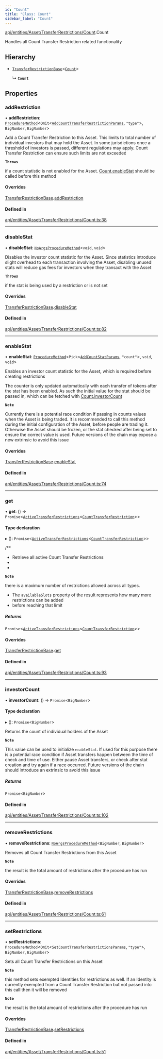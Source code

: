 ```yaml
---
id: "Count"
title: "Class: Count"
sidebar_label: "Count"
---
```


[api/entities/Asset/TransferRestrictions/Count](../../../../../../modules/API/Entities/Asset/TransferRestrictions/Count/Count.md).Count

Handles all Count Transfer Restriction related functionality

## Hierarchy

- [`TransferRestrictionBase`](../TransferRestrictionBase/TransferRestrictionBase.md)<[`Count`](../../../../../../enums/Types/TransferRestrictionType/TransferRestrictionType.md#count)\>

  ↳ **`Count`**

## Properties

### addRestriction

• **addRestriction**: [`ProcedureMethod`](../../../../../../interfaces/Types/ProcedureMethod/ProcedureMethod.md)<`Omit`<[`AddCountTransferRestrictionParams`](../../../../../../modules/API/Procedures/Types/Types.md#addcounttransferrestrictionparams), ``"type"``\>, `BigNumber`, `BigNumber`\>

Add a Count Transfer Restriction to this Asset. This limits to total number of individual
investors that may hold the Asset. In some jurisdictions once a threshold of investors is
passed, different regulations may apply. Count Transfer Restriction can ensure such limits are not exceeded

**`Throws`**

 if a count statistic is not enabled for the Asset. [Count.enableStat](Count.md#enablestat) should be called before this method

#### Overrides

[TransferRestrictionBase](../TransferRestrictionBase/TransferRestrictionBase.md).[addRestriction](../TransferRestrictionBase/TransferRestrictionBase.md#addrestriction)

#### Defined in

[api/entities/Asset/TransferRestrictions/Count.ts:38](https://github.com/PolymeshAssociation/polymesh-sdk/blob/95e180d2/src/api/entities/Asset/TransferRestrictions/Count.ts#L38)

___

### disableStat

• **disableStat**: [`NoArgsProcedureMethod`](../../../../../../interfaces/Types/NoArgsProcedureMethod/NoArgsProcedureMethod.md)<`void`, `void`\>

Disables the investor count statistic for the Asset. Since statistics introduce slight overhead to each transaction
involving the Asset, disabling unused stats will reduce gas fees for investors when they transact with the Asset

**`Throws`**

 if the stat is being used by a restriction or is not set

#### Overrides

[TransferRestrictionBase](../TransferRestrictionBase/TransferRestrictionBase.md).[disableStat](../TransferRestrictionBase/TransferRestrictionBase.md#disablestat)

#### Defined in

[api/entities/Asset/TransferRestrictions/Count.ts:82](https://github.com/PolymeshAssociation/polymesh-sdk/blob/95e180d2/src/api/entities/Asset/TransferRestrictions/Count.ts#L82)

___

### enableStat

• **enableStat**: [`ProcedureMethod`](../../../../../../interfaces/Types/ProcedureMethod/ProcedureMethod.md)<`Pick`<[`AddCountStatParams`](../../../../../../modules/API/Procedures/Types/Types.md#addcountstatparams), ``"count"``\>, `void`, `void`\>

Enables an investor count statistic for the Asset, which is required before creating restrictions

The counter is only updated automatically with each transfer of tokens after the stat has been enabled.
As such the initial value for the stat should be passed in, which can be fetched with [Count.investorCount](Count.md#investorcount)

**`Note`**

 Currently there is a potential race condition if passing in counts values when the Asset is being traded.
It is recommended to call this method during the initial configuration of the Asset, before people are trading it.
Otherwise the Asset should be frozen, or the stat checked after being set to ensure the correct value is used. Future
versions of the chain may expose a new extrinsic to avoid this issue

#### Overrides

[TransferRestrictionBase](../TransferRestrictionBase/TransferRestrictionBase.md).[enableStat](../TransferRestrictionBase/TransferRestrictionBase.md#enablestat)

#### Defined in

[api/entities/Asset/TransferRestrictions/Count.ts:74](https://github.com/PolymeshAssociation/polymesh-sdk/blob/95e180d2/src/api/entities/Asset/TransferRestrictions/Count.ts#L74)

___

### get

• **get**: () => `Promise`<[`ActiveTransferRestrictions`](../../../../../../interfaces/Types/ActiveTransferRestrictions/ActiveTransferRestrictions.md)<[`CountTransferRestriction`](../../../../../../interfaces/Types/CountTransferRestriction/CountTransferRestriction.md)\>\>

#### Type declaration

▸ (): `Promise`<[`ActiveTransferRestrictions`](../../../../../../interfaces/Types/ActiveTransferRestrictions/ActiveTransferRestrictions.md)<[`CountTransferRestriction`](../../../../../../interfaces/Types/CountTransferRestriction/CountTransferRestriction.md)\>\>

/**
 * Retrieve all active Count Transfer Restrictions
 *
 *

**`Note`**

 there is a maximum number of restrictions allowed across all types.
 *   The `availableSlots` property of the result represents how many more restrictions can be added
 *   before reaching that limit

##### Returns

`Promise`<[`ActiveTransferRestrictions`](../../../../../../interfaces/Types/ActiveTransferRestrictions/ActiveTransferRestrictions.md)<[`CountTransferRestriction`](../../../../../../interfaces/Types/CountTransferRestriction/CountTransferRestriction.md)\>\>

#### Overrides

[TransferRestrictionBase](../TransferRestrictionBase/TransferRestrictionBase.md).[get](../TransferRestrictionBase/TransferRestrictionBase.md#get)

#### Defined in

[api/entities/Asset/TransferRestrictions/Count.ts:93](https://github.com/PolymeshAssociation/polymesh-sdk/blob/95e180d2/src/api/entities/Asset/TransferRestrictions/Count.ts#L93)

___

### investorCount

• **investorCount**: () => `Promise`<`BigNumber`\>

#### Type declaration

▸ (): `Promise`<`BigNumber`\>

Returns the count of individual holders of the Asset

**`Note`**

 This value can be used to initialize `enableStat`. If used for this purpose there is a potential race condition
if Asset transfers happen between the time of check and time of use. Either pause Asset transfers, or check after stat
creation and try again if a race occurred. Future versions of the chain should introduce an extrinsic to avoid this issue

##### Returns

`Promise`<`BigNumber`\>

#### Defined in

[api/entities/Asset/TransferRestrictions/Count.ts:102](https://github.com/PolymeshAssociation/polymesh-sdk/blob/95e180d2/src/api/entities/Asset/TransferRestrictions/Count.ts#L102)

___

### removeRestrictions

• **removeRestrictions**: [`NoArgsProcedureMethod`](../../../../../../interfaces/Types/NoArgsProcedureMethod/NoArgsProcedureMethod.md)<`BigNumber`, `BigNumber`\>

Removes all Count Transfer Restrictions from this Asset

**`Note`**

 the result is the total amount of restrictions after the procedure has run

#### Overrides

[TransferRestrictionBase](../TransferRestrictionBase/TransferRestrictionBase.md).[removeRestrictions](../TransferRestrictionBase/TransferRestrictionBase.md#removerestrictions)

#### Defined in

[api/entities/Asset/TransferRestrictions/Count.ts:61](https://github.com/PolymeshAssociation/polymesh-sdk/blob/95e180d2/src/api/entities/Asset/TransferRestrictions/Count.ts#L61)

___

### setRestrictions

• **setRestrictions**: [`ProcedureMethod`](../../../../../../interfaces/Types/ProcedureMethod/ProcedureMethod.md)<`Omit`<[`SetCountTransferRestrictionsParams`](../../../../../../interfaces/API/Procedures/Types/SetCountTransferRestrictionsParams/SetCountTransferRestrictionsParams.md), ``"type"``\>, `BigNumber`, `BigNumber`\>

Sets all Count Transfer Restrictions on this Asset

**`Note`**

 this method sets exempted Identities for restrictions as well. If an Identity is currently exempted from a Count Transfer Restriction
but not passed into this call then it will be removed

**`Note`**

 the result is the total amount of restrictions after the procedure has run

#### Overrides

[TransferRestrictionBase](../TransferRestrictionBase/TransferRestrictionBase.md).[setRestrictions](../TransferRestrictionBase/TransferRestrictionBase.md#setrestrictions)

#### Defined in

[api/entities/Asset/TransferRestrictions/Count.ts:51](https://github.com/PolymeshAssociation/polymesh-sdk/blob/95e180d2/src/api/entities/Asset/TransferRestrictions/Count.ts#L51)
